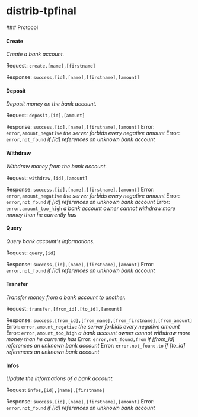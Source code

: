 distrib-tpfinal
===============

### Protocol

#### Create

_Create a bank account._

Request: `create,[name],[firstname]`

Response: `success,[id],[name],[firstname],[amount]`

#### Deposit

_Deposit money on the bank account._

Request: `deposit,[id],[amount]`

Response: `success,[id],[name],[firstname],[amount]`
Error: `error,amount_negative` _the server forbids every negative amount_
Error: `error,not_found` _if [id] references an unknown bank account_

#### Withdraw

_Withdraw money from the bank account._

Request: `withdraw,[id],[amount]`

Response: `success,[id],[name],[firstname],[amount]`
Error: `error,amount_negative` _the server forbids every negative amount_
Error: `error,not_found` _if [id] references an unknown bank account_
Error: `error,amount_too_high` _a bank account owner cannot withdraw more money than he currently has_

#### Query

_Query bank account's informations._

Request: `query,[id]`

Response: `success,[id],[name],[firstname],[amount]`
Error: `error,not_found` _if [id] references an unknown bank account_

#### Transfer

_Transfer money from a bank account to another._

Request: `transfer,[from_id],[to_id],[amount]`

Response: `success,[from_id],[from_name],[from_firstname],[from_amount]`
Error: `error,amount_negative` _the server forbids every negative amount_
Error: `error,amount_too_high` _a bank account owner cannot withdraw more money than he currently has_
Error: `error,not_found,from` *if [from_id] references an unknown bank account*
Error: `error,not_found,to` *if [to_id] references an unknown bank account*

#### Infos

_Update the informations of a bank account._

Request `infos,[id],[name],[firstname]`

Response: `success,[id],[name],[firstname],[amount]`
Error: `error,not_found` _if [id] references an unknown bank account_

